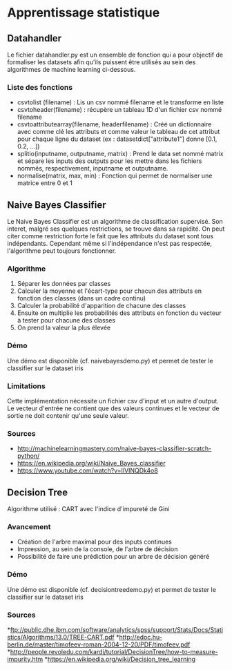 # Apprentissage statistique

## Datahandler

Le fichier datahandler.py est un ensemble de fonction qui a pour objectif de formaliser les datasets afin qu'ils puissent être utilisés au sein des algorithmes de machine learning ci-dessous.

### Liste des fonctions

* csvtolist (filename) : Lis un csv nommé filename et le transforme en liste
* csvtoheader(filename) : récupère un tableau 1D d'un fichier csv nommé filename
* csvtoattributearray(filename, headerfilename) : Créé un dictionnaire avec comme clé les attributs et comme valeur le tableau de cet attribut pour chaque ligne du dataset (ex : datasetdict["attribute1"] donne [0.1, 0.2, ...])
* splitio(inputname, outputname, matrix) : Prend le data set nommé matrix et sépare les inputs des outputs pour les mettre dans les fichiers nommés, respectivement, inputname et outputname.
* normalise(matrix, max, min) : Fonction qui permet de normaliser une matrice entre 0 et 1 


## Naive Bayes Classifier

Le Naive Bayes Classifier est un algorithme de classification supervisé. Son interet, malgré ses quelques restrictions, se trouve dans sa rapidité. On peut citer comme restriction forte le fait que les attributs du dataset sont tous indépendants. Cependant même si l'indépendance n'est pas respectée, l'algorithme peut toujours fonctionner.

### Algorithme

1. Séparer les données par classes
2. Calculer la moyenne et l'écart-type pour chacun des attributs en fonction des classes (dans un cadre continu)
3. Calculer la probabilité d'apparition de chacune des classes
4. Ensuite on multiplie les probabilités des attributs en fonction du vecteur à tester pour chacune des classes
5. On prend la valeur la plus élevée

### Démo

Une démo est disponible (cf. naivebayesdemo.py) et permet de tester le classifier sur le dataset iris

### Limitations

Cette implémentation nécessite un fichier csv d'input et un autre d'output. Le vecteur d'entrée ne contient que des valeurs continues et le vecteur de sortie ne doit contenir qu'une seule valeur.

### Sources

* http://machinelearningmastery.com/naive-bayes-classifier-scratch-python/
* https://en.wikipedia.org/wiki/Naive_Bayes_classifier
* https://www.youtube.com/watch?v=IlVINQDk4o8

## Decision Tree

Algorithme utilisé : CART avec l'indice d'impureté de Gini

### Avancement

* Création de l'arbre maximal pour des inputs continues
* Impression, au sein de la console, de l'arbre de décision
* Possibilité de faire une prédiction pour un arbre de décision généré

### Démo

Une démo est disponible (cf. decisiontreedemo.py) et permet de tester le classifier sur le dataset iris

### Sources

*ftp://public.dhe.ibm.com/software/analytics/spss/support/Stats/Docs/Statistics/Algorithms/13.0/TREE-CART.pdf
*http://edoc.hu-berlin.de/master/timofeev-roman-2004-12-20/PDF/timofeev.pdf
*http://people.revoledu.com/kardi/tutorial/DecisionTree/how-to-measure-impurity.htm
*https://en.wikipedia.org/wiki/Decision_tree_learning